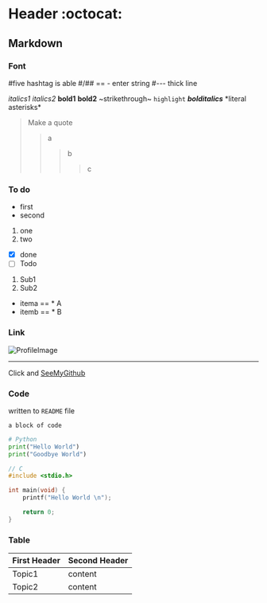 # Header :octocat:

## Markdown

### Font

#five hashtag is able
#/## == - enter string
#--- thick line

*italics1* _italics2_ **bold1** __bold2__
~strikethrough~ `highlight` ___bolditalics___
\*literal asterisks\*

> Make a quote
>> a
>>> b
>>>> c

### To do

- first
- second
1. one
2. two
- [x] done
- [ ] Todo
 1. Sub1
 2. Sub2
 + itema == * A
 + itemb == * B


### Link

![ProfileImage](https://avatars.githubusercontent.com/u/101023626?v=4)
* * *
Click and [SeeMyGithub](https://github.com/udonuin)

### Code

written to `README` file

```
a block of code
```

```python
# Python
print("Hello World")
print("Goodbye World")
```

```c
// C
#include <stdio.h>

int main(void) {
	printf("Hello World \n");

	return 0;
}
```

### Table 

First Header | Second Header
------------ | -------------
Topic1 | content
Topic2 | content
